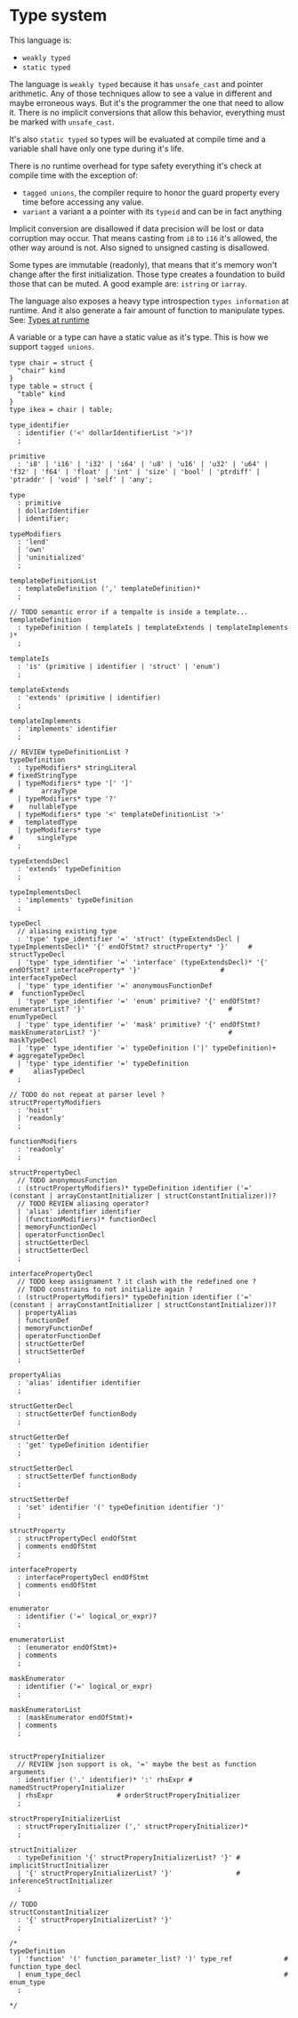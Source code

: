 # Type system

<!--
  https://en.wikipedia.org/wiki/Strong_and_weak_typing
-->

This language is:

* `weakly typed`
* `static typed`

The language is `weakly typed` because it has `unsafe_cast` and pointer
arithmetic. Any of those techniques allow to see a value in different and
maybe erroneous ways. But it's the programmer the one that need to allow it.
There is no implicit conversions that allow this behavior, everything
must be marked with `unsafe_cast`.

It's also `static typed` so types will be evaluated at compile time and a
variable shall have only one type during it's life.

There is no runtime overhead for type safety everything it's check at compile
time with the exception of:
* `tagged unions`, the compiler require to honor the
guard property every time before accessing any value.
* `variant` a variant a a pointer with its `typeid` and can be in fact anything

Implicit conversion are disallowed if data precision will be lost or data
corruption may occur.
That means casting from `i8` to `i16` it's allowed, the other way around is not.
Also signed to unsigned casting is disallowed.

Some types are immutable (readonly), that means that it's memory won't change after the
first initialization. Those type creates a foundation to build those that can
be muted. A good example are: `istring` or `iarray`.

The language also exposes a heavy type introspection `types information` at runtime.
And it also generate a fair amount of function to manipulate types.
See: [Types at runtime](./introspection.md)

A variable or a type can have a static value as it's type. This is how we
support `tagged unions`.

```language
type chair = struct {
  "chair" kind
}
type table = struct {
  "table" kind
}
type ikea = chair | table;
```

<!--
Most of the types start as Inmutables like
`static_array`, this array cannot grow. `static_string`
-->

```syntax
type_identifier
  : identifier ('<' dollarIdentifierList '>')?
  ;

primitive
  : 'i8' | 'i16' | 'i32' | 'i64' | 'u8' | 'u16' | 'u32' | 'u64' | 'f32' | 'f64' | 'float' | 'int' | 'size' | 'bool' | 'ptrdiff' | 'ptraddr' | 'void' | 'self' | 'any';

type
  : primitive
  | dollarIdentifier
  | identifier;

typeModifiers
  : 'lend'
  | 'own'
  | 'uninitialized'
  ;

templateDefinitionList
  : templateDefinition (',' templateDefinition)*
  ;

// TODO semantic error if a tempalte is inside a template...
templateDefinition
  : typeDefinition ( templateIs | templateExtends | templateImplements )*
  ;

templateIs
  : 'is' (primitive | identifier | 'struct' | 'enum')
  ;

templateExtends
  : 'extends' (primitive | identifier)
  ;

templateImplements
  : 'implements' identifier
  ;

// REVIEW typeDefinitionList ?
typeDefinition
  : typeModifiers* stringLiteral                                      # fixedStringType
  | typeModifiers* type '[' ']'                                       #       arrayType
  | typeModifiers* type '?'                                           #    nullableType
  | typeModifiers* type '<' templateDefinitionList '>'                #   templatedType
  | typeModifiers* type                                               #      singleType
  ;

typeExtendsDecl
  : 'extends' typeDefinition
  ;

typeImplementsDecl
  : 'implements' typeDefinition
  ;

typeDecl
  // aliasing existing type
  : 'type' type_identifier '=' 'struct' (typeExtendsDecl | typeImplementsDecl)* '{' endOfStmt? structProperty* '}'     #    structTypeDecl
  | 'type' type_identifier '=' 'interface' (typeExtendsDecl)* '{' endOfStmt? interfaceProperty* '}'                    # interfaceTypeDecl
  | 'type' type_identifier '=' anonymousFunctionDef                                                                    #  functionTypeDecl
  | 'type' type_identifier '=' 'enum' primitive? '{' endOfStmt? enumeratorList? '}'                                    #      enumTypeDecl
  | 'type' type_identifier '=' 'mask' primitive? '{' endOfStmt? maskEnumeratorList? '}'                                #      maskTypeDecl
  | 'type' type_identifier '=' typeDefinition ('|' typeDefinition)+                                                    # aggregateTypeDecl
  | 'type' type_identifier '=' typeDefinition                                                                          #     aliasTypeDecl
  ;

// TODO do not repeat at parser level ?
structPropertyModifiers
  : 'hoist'
  | 'readonly'
  ;

functionModifiers
  : 'readonly'
  ;

structPropertyDecl
  // TODO anonymousFunction
  : (structPropertyModifiers)* typeDefinition identifier ('=' (constant | arrayConstantInitializer | structConstantInitializer))?
  // TODO REVIEW aliasing operator?
  | 'alias' identifier identifier
  | (functionModifiers)* functionDecl
  | memoryFunctionDecl
  | operatorFunctionDecl
  | structGetterDecl
  | structSetterDecl
  ;

interfacePropertyDecl
  // TODO keep assignament ? it clash with the redefined one ?
  // TODO constrains to not initialize again ?
  : (structPropertyModifiers)* typeDefinition identifier ('=' (constant | arrayConstantInitializer | structConstantInitializer))?
  | propertyAlias
  | functionDef
  | memoryFunctionDef
  | operatorFunctionDef
  | structGetterDef
  | structSetterDef
  ;

propertyAlias
  : 'alias' identifier identifier
  ;

structGetterDecl
  : structGetterDef functionBody
  ;

structGetterDef
  : 'get' typeDefinition identifier
  ;

structSetterDecl
  : structSetterDef functionBody
  ;

structSetterDef
  : 'set' identifier '(' typeDefinition identifier ')'
  ;

structProperty
  : structPropertyDecl endOfStmt
  | comments endOfStmt
  ;

interfaceProperty
  : interfacePropertyDecl endOfStmt
  | comments endOfStmt
  ;

enumerator
  : identifier ('=' logical_or_expr)?
  ;

enumeratorList
  : (enumerator endOfStmt)+
  | comments
  ;

maskEnumerator
  : identifier ('=' logical_or_expr)
  ;

maskEnumeratorList
  : (maskEnumerator endOfStmt)+
  | comments
  ;


structProperyInitializer
  // REVIEW json support is ok, '=' maybe the best as function arguments
  : identifier ('.' identifier)* ':' rhsExpr # namedStructProperyInitializer
  | rhsExpr                # orderStructProperyInitializer
  ;

structProperyInitializerList
  : structProperyInitializer (',' structProperyInitializer)*
  ;

structInitializer
  : typeDefinition '{' structProperyInitializerList? '}' # implicitStructInitializer
  | '{' structProperyInitializerList? '}'                # inferenceStructInitializer
  ;

// TODO
structConstantInitializer
  : '{' structProperyInitializerList? '}'
  ;

/*
typeDefinition
  | 'function' '(' function_parameter_list? ')' type_ref             # function_type_decl
  | enum_type_decl                                                   # enum_type
  ;

*/
```

